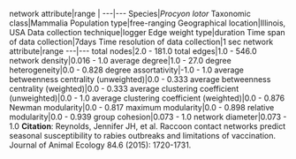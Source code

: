 network attribute|range
|
---|---
Species|*Procyon lotor*
Taxonomic class|Mammalia
Population type|free-ranging
Geographical location|Illinois, USA
Data collection technique|logger
Edge weight type|duration
Time span of data collection|7days
Time resolution of data collection|1 sec
network attribute|range
---|---
total nodes|2.0 - 181.0
total edges|1.0 - 546.0
network density|0.016 - 1.0
average degree|1.0 - 27.0
degree heterogeneity|0.0 - 0.828
degree assortativity|-1.0 - 1.0
average betweenness centrality (unweighted)|0.0 - 0.333
average betweenness centrality (weighted)|0.0 - 0.333
average clustering coefficient (unweighted)|0.0 - 1.0
average clustering coefficient (weighted)|0.0 - 0.876
Newman modularity|0.0 - 0.817
maximum modularity|0.0 - 0.898
relative modularity|0.0 - 0.939
group cohesion|0.073 - 1.0
network diameter|0.073 - 1.0
**Citation**: Reynolds, Jennifer JH, et al. 
Raccoon contact networks predict seasonal susceptibility to rabies outbreaks and limitations of vaccination.
 Journal of Animal Ecology 84.6 (2015): 1720-1731.